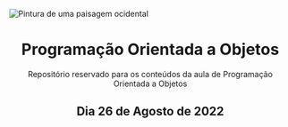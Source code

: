 
![Pintura de uma paisagem ocidental](https://i.imgur.com/pCHWN3m.jpg)
<h1 align="center"> Programação Orientada a Objetos </h1>

<p align="center"> Repositório reservado para os conteúdos da aula de Programação Orientada a Objetos </p>

  <h2 align="center"> Dia 26 de Agosto de 2022 </h2>

